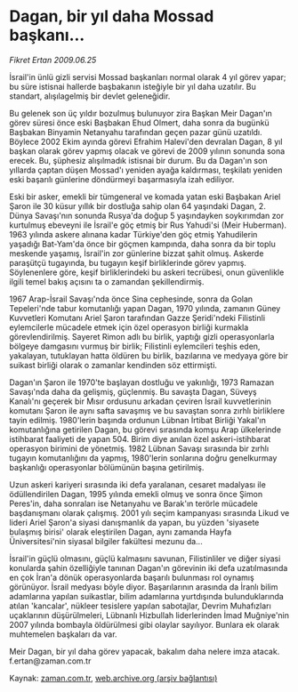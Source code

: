 # Dagan, bir yıl daha Mossad başkanı...

*Fikret Ertan 2009.06.25*

<tr><td class="metin" colspan="2" style="padding-top: 20px; padding-left: 5px; padding-right: 10px;">İsrail'in ünlü gizli servisi Mossad başkanları normal olarak 4 yıl görev yapar; bu  süre istisnai hallerde başbakanın isteğiyle bir yıl daha uzatılır. Bu standart, alışılagelmiş bir devlet geleneğidir.</td></tr><tr><td class="metin" colspan="2" style="padding-top: 20px; padding-left: 5px; padding-right: 10px;"><p> Bu gelenek son üç yıldır bozulmuş bulunuyor zira Başkan Meir Dagan'ın görev süresi önce eski Başbakan Ehud Olmert, daha sonra da bugünkü Başbakan Binyamin Netanyahu tarafından geçen pazar günü uzatıldı. Böylece 2002 Ekim ayında görevi Efrahim Halevi'den devralan Dagan, 8 yıl başkan olarak görev yapmış olacak ve görevi de 2009 yılının sonunda sona erecek. Bu, şüphesiz alışılmadık istisnai bir durum. Bu da Dagan'ın son yıllarda çaptan düşen Mossad'ı yeniden ayağa kaldırması, teşkilatı yeniden eski başarılı günlerine döndürmeyi başarmasıyla izah ediliyor.
<p> Eski bir asker, emekli bir tümgeneral ve komada yatan eski Başbakan Ariel Şaron ile 30 küsur yıllık bir dostluğa sahip olan 64 yaşındaki Dagan, 2. Dünya Savaşı'nın sonunda Rusya'da doğup 5 yaşındayken soykırımdan zor kurtulmuş ebeveyni ile İsrail'e göç etmiş bir Rus Yahudi'si (Meir Huberman). 1963 yılında askere alınana kadar Türkiye'den göç etmiş Yahudilerin yaşadığı Bat-Yam'da önce bir göçmen kampında, daha sonra da bir toplu meskende yaşamış, İsrail'in zor günlerine bizzat şahit olmuş. Askerde paraşütçü tugayında, bu tugayın keşif birliklerinde görev yapmış. Söylenenlere göre, keşif birliklerindeki bu askeri tecrübesi, onun güvenlikle ilgili temel bakış açısını ta o zamandan şekillendirmiş.
<p> 1967 Arap-İsrail Savaşı'nda önce Sina cephesinde, sonra da Golan Tepeleri'nde tabur komutanlığı yapan Dagan, 1970 yılında, zamanın Güney Kuvvetleri Komutanı Ariel Şaron tarafından Gazze Şeridi'ndeki Filistinli eylemcilerle mücadele etmek için özel operasyon birliği kurmakla görevlendirilmiş. Sayeret Rimon adlı bu birlik, yaptığı gizli operasyonlarla bölgeye damgasını vurmuş bir birlik; Filistinli eylemcileri teşhis eden, yakalayan, tutuklayan hatta öldüren bu birlik, bazılarına ve medyaya göre bir suikast birliği olarak o zamanlar kendinden söz ettirmişti.
<p> Dagan'ın Şaron ile 1970'te başlayan dostluğu ve yakınlığı, 1973 Ramazan Savaşı'nda daha da gelişmiş, güçlenmiş. Bu savaşta Dagan, Süveyş Kanalı'nı geçerek bir Mısır ordusunu arkadan çeviren İsrail kuvvetlerinin komutanı Şaron ile aynı safta savaşmış ve bu savaştan sonra zırhlı birliklere tayin edilmiş. 1980'lerin başında ordunun Lübnan İrtibat Birliği Yakal'ın komutanlığına getirilen Dagan, bu görevi sırasında komşu Arap ülkelerinde istihbarat faaliyeti de yapan 504. Birim diye anılan özel askeri-istihbarat operasyon birimini de yönetmiş. 1982 Lübnan Savaşı sırasında bir zırhlı tugayın komutanlığını da yapmış, 1980'lerin sonlarına doğru genelkurmay başkanlığı operasyonlar bölümünün başına getirilmiş.
<p> Uzun askeri kariyeri sırasında iki defa yaralanan, cesaret madalyası ile ödüllendirilen Dagan, 1995 yılında emekli olmuş ve sonra önce Şimon Peres'in, daha sonraları ise Netanyahu ve Barak'ın terörle mücadele başdanışmanı olarak çalışmış. 2001 yılı seçim kampanyası sırasında Likud ve lideri Ariel Şaron'a siyasi danışmanlık da yapan, bu yüzden 'siyasete bulaşmış birisi' olarak eleştirilen Dagan, aynı zamanda Hayfa Üniversitesi'nin siyasal bilgiler fakültesi mezunu da...
<p> İsrail'in güçlü olmasını, güçlü kalmasını savunan, Filistinliler ve diğer siyasi konularda şahin özelliğiyle tanınan Dagan'ın görevinin iki defa uzatılmasında en çok İran'a dönük operasyonlarda başarılı bulunması rol oynamış görünüyor. İsrail medyası böyle diyor. Başarılarının arasında da İranlı bilim adamlarına yapılan suikastlar, bilim adamlarına yurtdışında bulunduklarında atılan 'kancalar', nükleer tesislere yapılan sabotajlar, Devrim Muhafızları uçaklarının düşürülmeleri, Lübnanlı Hizbullah liderlerinden İmad Muğniye'nin 2007 yılında bombayla öldürülmesi gibi olaylar sayılıyor. Bunlara ek olarak muhtemelen başkaları da var.
<p> Meir Dagan, bir yıl daha görev yapacak, bakalım daha nelere imza atacak. f.ertan@zaman.com.tr<br/></p></p></p></p></p></p></p></td></tr>

Kaynak: [zaman.com.tr](http://zaman.com.tr/yazar.do?yazino=862633), [web.archive.org (arşiv bağlantısı)](http://web.archive.org/web/20090712080211/http://www.zaman.com.tr:80/yazar.do?yazino=862633)
